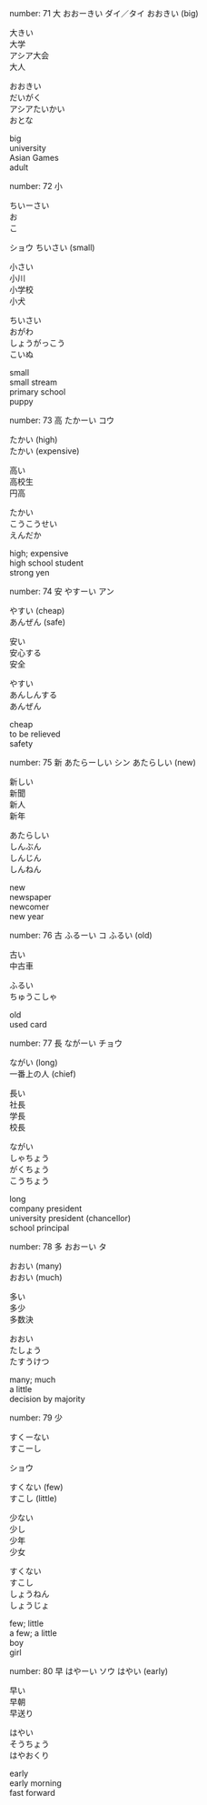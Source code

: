 


number: 71
大
おおーきい
ダイ／タイ
おおきい (big)

大きい<br>
大学<br>
アシア大会<br>
大人


おおきい<br>
だいがく<br>
アシアたいかい<br>
おとな


big<br>
university<br>
Asian Games<br>
adult
				



					










number: 72
小

ちいーさい<br>
お<br>
こ

ショウ
ちいさい (small)

小さい<br>
小川<br>
小学校<br>
小犬


ちいさい<br>
おがわ<br>
しょうがっこう<br>
こいぬ


small<br>
small stream<br>
primary school<br>
puppy
				



					
					





					


number: 73
高
たかーい
コウ

たかい (high)<br>
たかい (expensive)


高い<br>
高校生<br>
円高


たかい<br>
こうこうせい<br>
えんだか


high; expensive<br>
high school student<br>
strong yen
				


					
					




					


number: 74
安
やすーい
アン

やすい (cheap)<br>
あんぜん (safe)


安い<br>
安心する<br>
安全


やすい<br>
あんしんする<br>
あんぜん


cheap<br>
to be relieved<br>
safety
				


					
					




					


number: 75
新
あたらーしい
シン
あたらしい (new)

新しい<br>
新聞<br>
新人<br>
新年


あたらしい<br>
しんぶん<br>
しんじん<br>
しんねん


new<br>
newspaper<br>
newcomer<br>
new year
				



					
					



					

					


number: 76
古
ふるーい
コ
ふるい (old)

古い<br>
中古車


ふるい<br>
ちゅうこしゃ


old<br>
used card
				


					



					


number: 77
長
ながーい
チョウ

ながい (long)<br>
一番上の人 (chief)


長い<br>
社長<br>
学長<br>
校長


ながい<br>
しゃちょう<br>
がくちょう<br>
こうちょう


long<br>
company president<br>
university president (chancellor)<br>
school principal
				



					
					



					

					


number: 78
多
おおーい
タ

おおい (many)<br>
おおい (much)


多い<br>
多少<br>
多数決


おおい<br>
たしょう<br>
たすうけつ


many; much<br>
a little<br>
decision by majority
				



					



					
					


number: 79
少

すくーない<br>
すこーし

ショウ

すくない (few)<br>
すこし (little)
 

少ない<br>
少し<br>
少年<br>
少女


すくない<br>
すこし<br>
しょうねん<br>
しょうじょ


few; little<br>
a few; a little<br>
boy<br>
girl
				



					
					



					

					


number: 80
早
はやーい
ソウ
はやい (early)

早い<br>
早朝<br>
早送り


はやい<br>
そうちょう<br>
はやおくり


early<br>
early morning<br>
fast forward
				


					
					




					


  </table>
</div>
